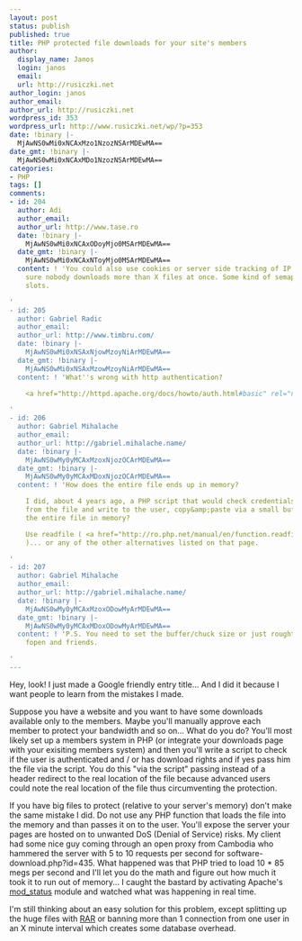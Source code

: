 ```yaml
---
layout: post
status: publish
published: true
title: PHP protected file downloads for your site's members
author:
  display_name: Janos
  login: janos
  email: 
  url: http://rusiczki.net
author_login: janos
author_email: 
author_url: http://rusiczki.net
wordpress_id: 353
wordpress_url: http://www.rusiczki.net/wp/?p=353
date: !binary |-
  MjAwNS0wMi0xNCAxMzo1NzozNSArMDEwMA==
date_gmt: !binary |-
  MjAwNS0wMi0xNCAxMDo1NzozNSArMDEwMA==
categories:
- PHP
tags: []
comments:
- id: 204
  author: Adi
  author_email: 
  author_url: http://www.tase.ro
  date: !binary |-
    MjAwNS0wMi0xNCAxODoyMjo0MSArMDEwMA==
  date_gmt: !binary |-
    MjAwNS0wMi0xNCAxNToyMjo0MSArMDEwMA==
  content: ! 'You could also use cookies or server side tracking of IP''s to make
    sure nobody downloads more than X files at once. Some kind of semaphore with X
    slots.

'
- id: 205
  author: Gabriel Radic
  author_email: 
  author_url: http://www.timbru.com/
  date: !binary |-
    MjAwNS0wMi0xNSAxNjowMzoyNiArMDEwMA==
  date_gmt: !binary |-
    MjAwNS0wMi0xNSAxMzowMzoyNiArMDEwMA==
  content: ! 'What''s wrong with http authentication?

    <a href="http://httpd.apache.org/docs/howto/auth.html#basic" rel="nofollow">http://httpd.apache.org/docs/howto/auth.html#basic</a>

'
- id: 206
  author: Gabriel Mihalache
  author_email: 
  author_url: http://gabriel.mihalache.name/
  date: !binary |-
    MjAwNS0wMy0yMCAxMzoxNjozOCArMDEwMA==
  date_gmt: !binary |-
    MjAwNS0wMy0yMCAxMDoxNjozOCArMDEwMA==
  content: ! 'How does the entire file ends up in memory?

    I did, about 4 years ago, a PHP script that would check credentials and then read
    from the file and write to the user, copy&amp;paste via a small buffer. Why load
    the entire file in memory?

    Use readfile ( <a href="http://ro.php.net/manual/en/function.readfile.php" rel="nofollow">http://ro.php.net/manual/en/function.readfile.php</a>
    )... or any of the other alternatives listed on that page.

'
- id: 207
  author: Gabriel Mihalache
  author_email: 
  author_url: http://gabriel.mihalache.name/
  date: !binary |-
    MjAwNS0wMy0yMCAxMzoxODowMyArMDEwMA==
  date_gmt: !binary |-
    MjAwNS0wMy0yMCAxMDoxODowMyArMDEwMA==
  content: ! 'P.S. You need to set the buffer/chuck size or just rought it out with
    fopen and friends.

'
---
```

<p>Hey, look! I just made a Google friendly entry title... And I did it because I want people to learn from the mistakes I made.</p>
<p>Suppose you have a website and you want to have some downloads available only to the members. Maybe you'll manually approve each member to protect your bandwidth and so on... What do you do? You'll most likely set up a members system in PHP (or integrate your downloads page with your exisiting members system) and then you'll write a script to check if the user is authenticated and / or has download rights and if yes pass him the file via the script. You do this "via the script" passing instead of a header redirect to the real location of the file because advanced users could note the real location of the file thus circumventing the protection.</p>
<p>If you have big files to protect (relative to your server's memory) don't make the same mistake I did. Do not use any PHP function that loads the file into the memory and than passes it on to the user. You'll expose the server your pages are hosted on to unwanted DoS (Denial of Service) risks. My client had some nice guy coming through an open proxy from Cambodia who hammered the server with 5 to 10 requests per second for software-download.php?id=435. What happened was that PHP tried to load 10 * 85 megs per second and I'll let you do the math and figure out how much it took it to run out of memory... I caught the bastard by activating Apache's <a href="http://httpd.apache.org/docs/mod/mod_status.html" title="Apache module mod_status">mod_status</a> module and watched what was happening in real time.</p>
<p>I'm still thinking about an easy solution for this problem, except splitting up the huge files with <a href="http://www.rarlab.com/" title="WinRAR archiver, a powerful tool to process RAR and ZIP files">RAR</a> or banning more than 1 connection from one user in an X minute interval which creates some database overhead.</p>
